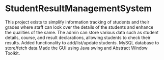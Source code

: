 # StudentResultManagementSystem
This project exists to simplify information tracking of students and their grades where staff can look over the details of the students and enhance the qualities of the same. The admin can store various data such as student details, course, and result declarations, allowing students to check their results.
Added functionality to add/list/update students.
MySQL database to store/fetch data.Made the GUI using Java swing and Abstract Window Toolkit.
